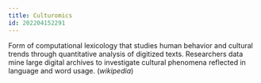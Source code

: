 ```yaml
---
title: Culturomics
id: 202204152291
---
```


Form of computational lexicology that studies human behavior and cultural trends through quantitative analysis of digitized texts. Researchers data mine large digital archives to investigate cultural phenomena reflected in language and word usage. (*wikipedia*)

